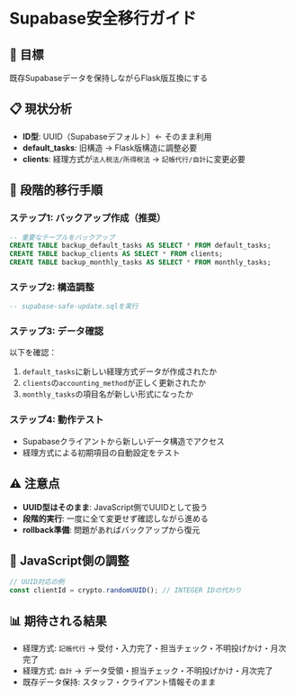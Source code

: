 # Supabase安全移行ガイド

## 🎯 目標
既存Supabaseデータを保持しながらFlask版互換にする

## 📋 現状分析
- **ID型**: UUID（Supabaseデフォルト）← そのまま利用
- **default_tasks**: 旧構造 → Flask版構造に調整必要
- **clients**: 経理方式が`法人税法/所得税法` → `記帳代行/自計`に変更必要

## 🚀 段階的移行手順

### ステップ1: バックアップ作成（推奨）
```sql
-- 重要なテーブルをバックアップ
CREATE TABLE backup_default_tasks AS SELECT * FROM default_tasks;
CREATE TABLE backup_clients AS SELECT * FROM clients;  
CREATE TABLE backup_monthly_tasks AS SELECT * FROM monthly_tasks;
```

### ステップ2: 構造調整
```sql
-- supabase-safe-update.sqlを実行
```

### ステップ3: データ確認
以下を確認：
1. `default_tasks`に新しい経理方式データが作成されたか
2. `clients`の`accounting_method`が正しく更新されたか
3. `monthly_tasks`の項目名が新しい形式になったか

### ステップ4: 動作テスト
- Supabaseクライアントから新しいデータ構造でアクセス
- 経理方式による初期項目の自動設定をテスト

## ⚠️ 注意点
- **UUID型はそのまま**: JavaScript側でUUIDとして扱う
- **段階的実行**: 一度に全て変更せず確認しながら進める
- **rollback準備**: 問題があればバックアップから復元

## 🔧 JavaScript側の調整
```javascript
// UUID対応の例
const clientId = crypto.randomUUID(); // INTEGER IDの代わり
```

## 📊 期待される結果
- 経理方式: `記帳代行` → 受付・入力完了・担当チェック・不明投げかけ・月次完了
- 経理方式: `自計` → データ受領・担当チェック・不明投げかけ・月次完了
- 既存データ保持: スタッフ・クライアント情報そのまま